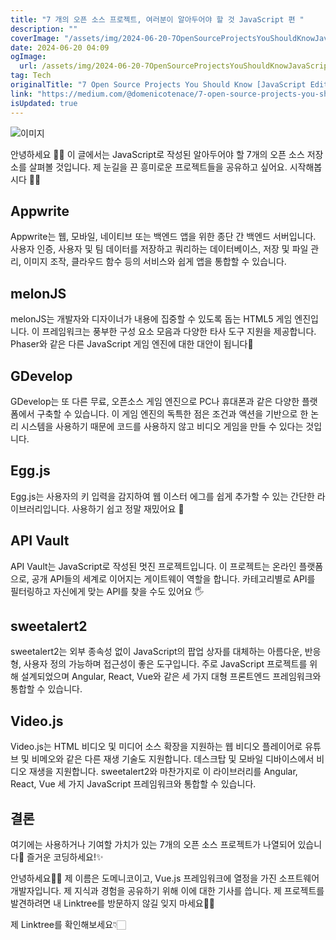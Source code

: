 ```yaml
---
title: "7 개의 오픈 소스 프로젝트, 여러분이 알아두어야 할 것 JavaScript 편 "
description: ""
coverImage: "/assets/img/2024-06-20-7OpenSourceProjectsYouShouldKnowJavaScriptEdition_0.png"
date: 2024-06-20 04:09
ogImage: 
  url: /assets/img/2024-06-20-7OpenSourceProjectsYouShouldKnowJavaScriptEdition_0.png
tag: Tech
originalTitle: "7 Open Source Projects You Should Know [JavaScript Edition] ✔️"
link: "https://medium.com/@domenicotenace/7-open-source-projects-you-should-know-javascript-edition-%EF%B8%8F-180833ee9b22"
isUpdated: true
---
```





![이미지](/assets/img/2024-06-20-7OpenSourceProjectsYouShouldKnowJavaScriptEdition_0.png)

안녕하세요 👋🏼
이 글에서는 JavaScript로 작성된 알아두어야 할 7개의 오픈 소스 저장소를 살펴볼 것입니다. 제 눈길을 끈 흥미로운 프로젝트들을 공유하고 싶어요.
시작해봅시다 🤙🏼

## Appwrite

Appwrite는 웹, 모바일, 네이티브 또는 백엔드 앱을 위한 종단 간 백엔드 서버입니다.
사용자 인증, 사용자 및 팀 데이터를 저장하고 쿼리하는 데이터베이스, 저장 및 파일 관리, 이미지 조작, 클라우드 함수 등의 서비스와 쉽게 앱을 통합할 수 있습니다.

<div class="content-ad"></div>

## melonJS

melonJS는 개발자와 디자이너가 내용에 집중할 수 있도록 돕는 HTML5 게임 엔진입니다.
이 프레임워크는 풍부한 구성 요소 모음과 다양한 타사 도구 지원을 제공합니다.
Phaser와 같은 다른 JavaScript 게임 엔진에 대한 대안이 됩니다🤞

## GDevelop

GDevelop는 또 다른 무료, 오픈소스 게임 엔진으로 PC나 휴대폰과 같은 다양한 플랫폼에서 구축할 수 있습니다.
이 게임 엔진의 독특한 점은 조건과 액션을 기반으로 한 논리 시스템을 사용하기 때문에 코드를 사용하지 않고 비디오 게임을 만들 수 있다는 것입니다.

<div class="content-ad"></div>

## Egg.js

Egg.js는 사용자의 키 입력을 감지하여 웹 이스터 에그를 쉽게 추가할 수 있는 간단한 라이브러리입니다.
사용하기 쉽고 정말 재밌어요 🤣

## API Vault

API Vault는 JavaScript로 작성된 멋진 프로젝트입니다. 이 프로젝트는 온라인 플랫폼으로, 공개 API들의 세계로 이어지는 게이트웨이 역할을 합니다.
카테고리별로 API를 필터링하고 자신에게 맞는 API를 찾을 수도 있어요 🖐

<div class="content-ad"></div>

## sweetalert2

sweetalert2는 외부 종속성 없이 JavaScript의 팝업 상자를 대체하는 아름다운, 반응형, 사용자 정의 가능하며 접근성이 좋은 도구입니다. 주로 JavaScript 프로젝트를 위해 설계되었으며 Angular, React, Vue와 같은 세 가지 대형 프론트엔드 프레임워크와 통합할 수 있습니다.

## Video.js

Video.js는 HTML 비디오 및 미디어 소스 확장을 지원하는 웹 비디오 플레이어로 유튜브 및 비메오와 같은 다른 재생 기술도 지원합니다. 데스크탑 및 모바일 디바이스에서 비디오 재생을 지원합니다.
sweetalert2와 마찬가지로 이 라이브러리를 Angular, React, Vue 세 가지 JavaScript 프레임워크와 통합할 수 있습니다.

<div class="content-ad"></div>

## 결론

여기에는 사용하거나 기여할 가치가 있는 7개의 오픈 소스 프로젝트가 나열되어 있습니다🖖 즐거운 코딩하세요!✨

안녕하세요👋🏻
제 이름은 도메니코이고, Vue.js 프레임워크에 열정을 가진 소프트웨어 개발자입니다. 제 지식과 경험을 공유하기 위해 이에 대한 기사를 씁니다. 제 프로젝트를 발견하려면 내 Linktree를 방문하지 않길 잊지 마세요🫰🏻

제 Linktree를 확인해보세요👇🏻
